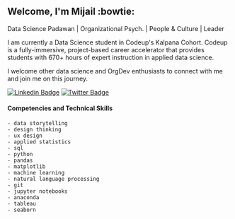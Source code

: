 ## Welcome, I'm Mijail :bowtie:
Data Science Padawan | Organizational Psych. | People & Culture | Leader

I am currently a Data Science student in Codeup's Kalpana Cohort. Codeup is a fully-immersive, project-based career accelerator that provides students with 670+ hours of expert instruction in applied data science. 

I welcome other data science and OrgDev enthusiasts to connect with me and join me on this journey.

[![Linkedin Badge](https://img.shields.io/badge/-mijailmariano-blue?style=flat-square&logo=Linkedin&logoColor=white&link=https://www.linkedin.com/in/mijailmariano/)](https://www.linkedin.com/in/mijailmariano) [![Twitter Badge](https://img.shields.io/badge/-@mijail_mariano-1ca0f1?style=flat-square&labelColor=1ca0f1&logo=twitter&logoColor=white&link=https://twitter.com/mijail_mariano)](https://twitter.com/mijail_mariano)

#### Competencies and Technical Skills

    - data storytelling 
    - design thinking
    - ux design
    - applied statistics
    - sql
    - python
    - pandas
    - matplotlib
    - machine learning
    - natural language processing
    - git
    - jupyter notebooks
    - anaconda
    - tableau
    - seaborn
